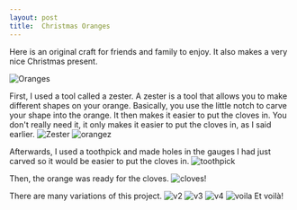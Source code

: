 ```yaml
---
layout: post
title:  Christmas Oranges
---
```

Here is an original craft for friends and family to enjoy. It also makes a very nice 
Christmas present.

![Oranges](/assets/IMG_7794.JPG)

First, I used a tool  called a zester. A zester is a tool that allows you to make
different shapes on your orange. Basically, you use the little notch to carve your shape 
into the orange. It then makes it easier to put the cloves in. You don't really need it, 
it only makes it easier to put the cloves in, as I said earlier.
![Zester](/assets/IMG_7782.JPG)
![orangez](/assets/IMG_7781.JPG)

Afterwards, I used a toothpick and made holes in the gauges I had just carved so it would
be easier to put the cloves in.
![toothpick](/assets/IMG_7786.JPG)

Then, the orange was ready for the cloves. 
![cloves!](/assets/IMG_7789.JPG)

There are many variations of this project.
![v2](/assets/IMG_7797.JPG)
![v3](/assets/IMG_7796.JPG)
![v4](/assets/IMG_7795.JPG)
![voila](/assets/IMG_7794.JPG)
Et voilà!
